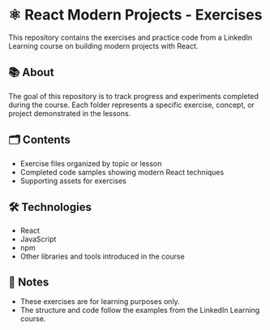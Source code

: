 # ⚛️ React Modern Projects - Exercises  

This repository contains the exercises and practice code from a LinkedIn Learning course on building modern projects with React.  

## 📚 About  
The goal of this repository is to track progress and experiments completed during the course. Each folder represents a specific exercise, concept, or project demonstrated in the lessons.  

## 🗂️ Contents  
- Exercise files organized by topic or lesson  
- Completed code samples showing modern React techniques  
- Supporting assets for exercises  

## 🛠️ Technologies  
- React
- JavaScript 
- npm 
- Other libraries and tools introduced in the course  


## 📝 Notes  
- These exercises are for learning purposes only.  
- The structure and code follow the examples from the LinkedIn Learning course.  
